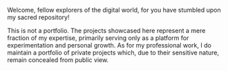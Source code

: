 Welcome, fellow explorers of the digital world, for you have stumbled upon my sacred repository!

This is not a portfolio. The projects showcased here represent a mere fraction of my expertise, primarily serving only as a platform for experimentation and personal growth.
As for my professional work, I do maintain a portfolio of private projects which, due to their sensitive nature, remain concealed from public view.
